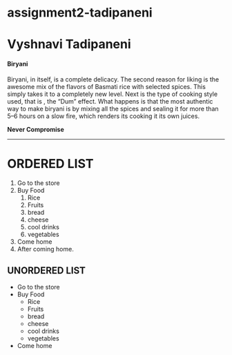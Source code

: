 # assignment2-tadipaneni
# Vyshnavi Tadipaneni
#### Biryani
Biryani, in itself, is a complete delicacy. The second reason for liking is the awesome mix of the flavors of Basmati rice with selected spices. This simply takes it to a completely new level. Next is the type of cooking style used, that is , the “Dum” effect. What happens is that the most authentic way to make biryani is by mixing all the spices and sealing it for more than 5–6 hours on a slow fire, which renders its cooking it its own juices. 

**Never Compromise**

__________________________________
# ORDERED LIST
1. Go to the store
2. Buy Food
      1. Rice 
      2. Fruits
      3. bread
      4. cheese
      5. cool drinks
      6. vegetables
1. Come home
2. After coming home.
## UNORDERED LIST
* Go to the store
* Buy Food
    * Rice
    * Fruits
    * bread
    * cheese
    * cool drinks
    * vegetables
* Come home
